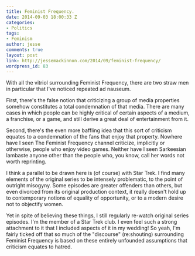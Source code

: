```yaml
---
title: Feminist Frequency.
date: 2014-09-03 18:00:33 Z
categories:
- Politics
tags:
- Feminism
author: jesse
comments: true
layout: post
link: http://jessemackinnon.com/2014/09/feminist-frequency/
wordpress_id: 83
---
```


With all the vitriol surrounding Feminist Frequency, there are two straw men in particular that I've noticed repeated ad nauseum.

First, there's the false notion that criticizing a group of media properties somehow constitutes a total condemnation of that media. There are many cases in which people can be highly critical of certain aspects of a medium, a franchise, or a game, and still derive a great deal of entertainment from it.

Second, there's the even more baffling idea that this sort of criticism equates to a condemnation of the fans that enjoy that property. Nowhere have I seen The Feminist Frequency channel criticize, implicitly or otherwise, people who enjoy video games. Neither have I seen Sarkeesian lambaste anyone other than the people who, you know, call her words not worth reprinting.

I think a parallel to be drawn here is (of course) with Star Trek. I find many elements of the original series to be intensely problematic, to the point of outright misogyny. Some episodes are greater offenders than others, but even divorced from its original production context, it really doesn't hold up to contemporary notions of equality of opportunity, or to a modern desire not to objectify women.

Yet in spite of believing these things, I still regularly re-watch original series episodes. I'm the member of a Star Trek club. I even feel such a strong attachment to it that I included aspects of it in my wedding! So yeah, I'm fairly ticked off that so much of the "discourse" (re:shouting) surrounding Feminist Frequency is based on these entirely unfounded assumptions that criticism equates to hatred.
